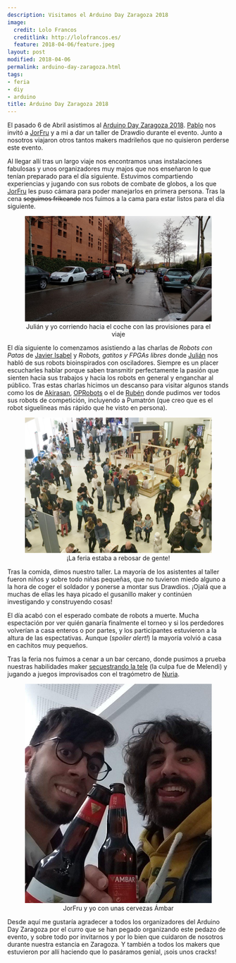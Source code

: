 ```yaml
---
description: Visitamos el Arduino Day Zaragoza 2018
image:
  credit: Lolo Francos
  creditlink: http://lolofrancos.es/
  feature: 2018-04-06/feature.jpeg
layout: post
modified: 2018-04-06
permalink: arduino-day-zaragoza.html
tags:
- feria
- diy
- arduino
title: Arduino Day Zaragoza 2018
---
```


El pasado 6 de Abril asistimos al [Arduino Day Zaragoza 2018](http://arduinodayzgz.es/evento_2018.html). [Pablo](http://twitter.com/pablorubma) nos invitó a [JorFru](https://twitter.com/JorFru_) y a mi a dar un taller de Drawdio durante el evento. Junto a nosotros viajaron otros tantos makers madrileños que no quisieron perderse este evento.

Al llegar allí tras un largo viaje nos encontramos unas instalaciones fabulosas y unos organizadores muy majos que nos enseñaron lo que tenían preparado para el día siguiente. Estuvimos compartiendo experiencias y jugando con sus robots de combate de globos, a los que [JorFru]() les puso cámara para poder manejarlos en primera persona. Tras la cena ~~seguimos frikeando~~ nos fuimos a la cama para estar listos para el día siguiente.

<figure align="center">
	<img src="/img/blog/2018-04-06/departure.jpeg" alt="Corriendo hacia el coche" width="450px">
	<figcaption>Julián y yo corriendo hacia el coche con las provisiones para el viaje</figcaption>
</figure>

El día siguiente lo comenzamos asistiendo a las charlas de *Robots con Patas* de [Javier Isabel](https://twitter.com/JavierIH) y *Robots, gatitos y FPGAs libres* donde [Julián](https://twitter.com/jcarolinares) nos habló de sus robots bioinspirados con osciladores. Siempre es un placer escucharles hablar porque saben transmitir perfectamente la pasión que sienten hacia sus trabajos y hacia los robots en general y enganchar al público. Tras estas charlas hicimos un descanso para visitar algunos stands como los de [Akirasan](https://twitter.com/akirasan), [OPRobots](https://twitter.com/OPRobots) o el de [Rubén](https://twitter.com/RugidoDePuma) donde pudimos ver todos sus robots de competición, incluyendo a Pumatrón (que creo que es el robot siguelíneas más rápido que he visto en persona).

<figure align="center">
	<img src="/img/blog/2018-04-06/people.png" alt="Aforo completo" width="450px">
	<figcaption>¡La feria estaba a rebosar de gente!</figcaption>
</figure>

Tras la comida, dimos nuestro taller. La mayoría de los asistentes al taller fueron niños y sobre todo niñas pequeñas, que no tuvieron miedo alguno a la hora de coger el soldador y ponerse a montar sus Drawdios. ¡Ojalá que a muchas de ellas les haya picado el gusanillo maker y continúen investigando y construyendo cosas!

El día acabó con el esperado combate de robots a muerte. Mucha espectación por ver quién ganaría finalmente el torneo y si los perdedores volverían a casa enteros o por partes, y los participantes estuvieron a la altura de las espectativas. Aunque (*spoiler alert!*) la mayoría volvió a casa en cachitos muy pequeños.

Tras la feria nos fuimos a cenar a un bar cercano, donde pusimos a prueba nuestras habilidades maker [secuestrando la tele](https://twitter.com/G4lile0/status/983110465718022144) (la culpa fue de Melendi) y jugando a juegos improvisados con el tragómetro de [Nuria](https://twitter.com/nuria_pp).

<figure align="center">
	<img src="/img/blog/2018-04-06/ambar.png" alt="JorFru y yo con unas cervezas" width="450px">
	<figcaption>JorFru y yo con unas cervezas Ámbar</figcaption>
</figure>

Desde aquí me gustaría agradecer a todos los organizadores del Arduino Day Zaragoza por el curro que se han pegado organizando este pedazo de evento, y sobre todo por invitarnos y por lo bien que cuidaron de nosotros durante nuestra estancia en Zaragoza. Y también a todos los makers que estuvieron por allí haciendo que lo pasáramos genial, ¡sois unos cracks!